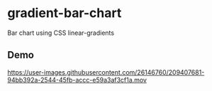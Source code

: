 # gradient-bar-chart
Bar chart using CSS linear-gradients

## Demo
https://user-images.githubusercontent.com/26146760/209407681-94bb392a-2544-45fb-accc-e59a3af3cf1a.mov

